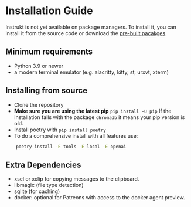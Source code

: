 <a id="installation-guide"></a>

# Installation Guide

Instrukt is not yet available on package managers. To install it, you can install it from the source code or download the [pre-built pacakges](https://github.com/blob42/Instrukt/releases).

<a id="minimum-requirements"></a>

## Minimum requirements

- Python 3.9 or newer
- a modern terminal emulator (e.g. alacritty, kitty, st, urxvt, xterm)

<a id="installing-from-source"></a>

## Installing from source

- Clone the repository
- **Make sure you are using the latest pip** `pip install -U pip`
  If the installation fails with the package `chromadb` it means
  your pip version is old.
- Install poetry with `pip install poetry`
- To do a comprehensive install with all features use:

```sh
    poetry install -E tools -E local -E openai
```

<a id="extra-dependencies"></a>

## Extra Dependencies

- xsel or xclip for copying messages to the clipboard.
- libmagic (file type detection)
- sqlite (for caching)
- docker: optional for Patreons with access to the docker agent preview.
